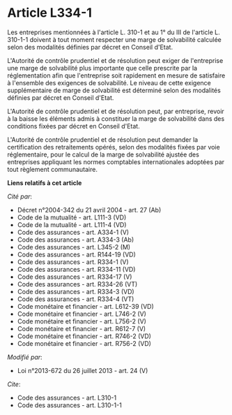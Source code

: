 # Article L334-1

Les entreprises mentionnées à l'article L. 310-1 et au 1° du III de l'article L. 310-1-1 doivent à tout moment respecter une
marge de solvabilité calculée selon des modalités définies par décret en Conseil d'Etat. 

L'Autorité de contrôle prudentiel et de résolution peut exiger de l'entreprise une marge de solvabilité plus importante que
celle prescrite par la réglementation afin que l'entreprise soit rapidement en mesure de satisfaire à l'ensemble des
exigences de solvabilité. Le niveau de cette exigence supplémentaire de marge de solvabilité est déterminé selon des
modalités définies par décret en Conseil d'Etat. 

L'Autorité de contrôle prudentiel et de résolution peut, par entreprise, revoir à la baisse les éléments admis à constituer
la marge de solvabilité dans des conditions fixées par décret en Conseil d'Etat. 

L'Autorité de contrôle prudentiel et de résolution peut demander la certification des retraitements opérés, selon des
modalités fixées par voie réglementaire, pour le calcul de la marge de solvabilité ajustée des entreprises appliquant les
normes comptables internationales adoptées par tout règlement communautaire.

**Liens relatifs à cet article**

_Cité par_:

  - Décret n°2004-342 du 21 avril 2004 - art. 27 (Ab)
  - Code de la mutualité - art. L111-3 (VD)
  - Code de la mutualité - art. L111-4 (VD)
  - Code des assurances - art. A334-1 (V)
  - Code des assurances - art. A334-3 (Ab)
  - Code des assurances - art. L345-2 (M)
  - Code des assurances - art. R144-19 (VD)
  - Code des assurances - art. R334-1 (V)
  - Code des assurances - art. R334-11 (VD)
  - Code des assurances - art. R334-17 (V)
  - Code des assurances - art. R334-26 (VT)
  - Code des assurances - art. R334-3 (VD)
  - Code des assurances - art. R334-4 (VT)
  - Code monétaire et financier - art. L612-39 (VD)
  - Code monétaire et financier - art. L746-2 (V)
  - Code monétaire et financier - art. L756-2 (V)
  - Code monétaire et financier - art. R612-7 (V)
  - Code monétaire et financier - art. R746-2 (VD)
  - Code monétaire et financier - art. R756-2 (VD)

_Modifié par_:

  - Loi n°2013-672 du 26 juillet 2013 - art. 24 (V)

_Cite_:

  - Code des assurances - art. L310-1
  - Code des assurances - art. L310-1-1
